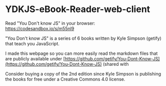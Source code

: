 # YDKJS-eBook-Reader-web-client
Read "You Don't know JS" in your browser: https://codesandbox.io/s/m55nl9

"You Don't know JS" is a series of 6 books written by Kyle Simpson (getify) that teach you JavaScript.

I made this webpage so you can more easily read the markdown files that are publicly available under [https://github.com/getify/You-Dont-Know-JS](https://github.com/getify/You-Dont-Know-JS) (shared with

Consider buying a copy of the 2nd edition since Kyle Simpson is publishing the books for free under a Creative Commons 4.0 license.

